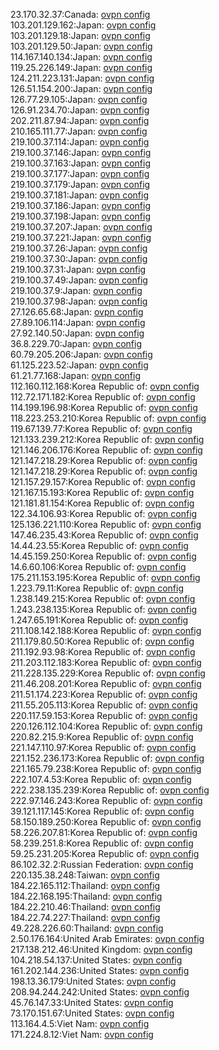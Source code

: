 23.170.32.37:Canada: [ovpn config](vpn/23_170_32_37.ovpn)  
103.201.129.162:Japan: [ovpn config](vpn/103_201_129_162.ovpn)  
103.201.129.18:Japan: [ovpn config](vpn/103_201_129_18.ovpn)  
103.201.129.50:Japan: [ovpn config](vpn/103_201_129_50.ovpn)  
114.167.140.134:Japan: [ovpn config](vpn/114_167_140_134.ovpn)  
119.25.226.149:Japan: [ovpn config](vpn/119_25_226_149.ovpn)  
124.211.223.131:Japan: [ovpn config](vpn/124_211_223_131.ovpn)  
126.51.154.200:Japan: [ovpn config](vpn/126_51_154_200.ovpn)  
126.77.29.105:Japan: [ovpn config](vpn/126_77_29_105.ovpn)  
126.91.234.70:Japan: [ovpn config](vpn/126_91_234_70.ovpn)  
202.211.87.94:Japan: [ovpn config](vpn/202_211_87_94.ovpn)  
210.165.111.77:Japan: [ovpn config](vpn/210_165_111_77.ovpn)  
219.100.37.114:Japan: [ovpn config](vpn/219_100_37_114.ovpn)  
219.100.37.146:Japan: [ovpn config](vpn/219_100_37_146.ovpn)  
219.100.37.163:Japan: [ovpn config](vpn/219_100_37_163.ovpn)  
219.100.37.177:Japan: [ovpn config](vpn/219_100_37_177.ovpn)  
219.100.37.179:Japan: [ovpn config](vpn/219_100_37_179.ovpn)  
219.100.37.181:Japan: [ovpn config](vpn/219_100_37_181.ovpn)  
219.100.37.186:Japan: [ovpn config](vpn/219_100_37_186.ovpn)  
219.100.37.198:Japan: [ovpn config](vpn/219_100_37_198.ovpn)  
219.100.37.207:Japan: [ovpn config](vpn/219_100_37_207.ovpn)  
219.100.37.221:Japan: [ovpn config](vpn/219_100_37_221.ovpn)  
219.100.37.26:Japan: [ovpn config](vpn/219_100_37_26.ovpn)  
219.100.37.30:Japan: [ovpn config](vpn/219_100_37_30.ovpn)  
219.100.37.31:Japan: [ovpn config](vpn/219_100_37_31.ovpn)  
219.100.37.49:Japan: [ovpn config](vpn/219_100_37_49.ovpn)  
219.100.37.9:Japan: [ovpn config](vpn/219_100_37_9.ovpn)  
219.100.37.98:Japan: [ovpn config](vpn/219_100_37_98.ovpn)  
27.126.65.68:Japan: [ovpn config](vpn/27_126_65_68.ovpn)  
27.89.106.114:Japan: [ovpn config](vpn/27_89_106_114.ovpn)  
27.92.140.50:Japan: [ovpn config](vpn/27_92_140_50.ovpn)  
36.8.229.70:Japan: [ovpn config](vpn/36_8_229_70.ovpn)  
60.79.205.206:Japan: [ovpn config](vpn/60_79_205_206.ovpn)  
61.125.223.52:Japan: [ovpn config](vpn/61_125_223_52.ovpn)  
61.21.77.168:Japan: [ovpn config](vpn/61_21_77_168.ovpn)  
112.160.112.168:Korea Republic of: [ovpn config](vpn/112_160_112_168.ovpn)  
112.72.171.182:Korea Republic of: [ovpn config](vpn/112_72_171_182.ovpn)  
114.199.196.98:Korea Republic of: [ovpn config](vpn/114_199_196_98.ovpn)  
118.223.253.210:Korea Republic of: [ovpn config](vpn/118_223_253_210.ovpn)  
119.67.139.77:Korea Republic of: [ovpn config](vpn/119_67_139_77.ovpn)  
121.133.239.212:Korea Republic of: [ovpn config](vpn/121_133_239_212.ovpn)  
121.146.206.176:Korea Republic of: [ovpn config](vpn/121_146_206_176.ovpn)  
121.147.218.29:Korea Republic of: [ovpn config](vpn/121_147_218_29.ovpn)  
121.147.218.29:Korea Republic of: [ovpn config](vpn/121_147_218_29.ovpn)  
121.157.29.157:Korea Republic of: [ovpn config](vpn/121_157_29_157.ovpn)  
121.167.15.193:Korea Republic of: [ovpn config](vpn/121_167_15_193.ovpn)  
121.181.81.154:Korea Republic of: [ovpn config](vpn/121_181_81_154.ovpn)  
122.34.106.93:Korea Republic of: [ovpn config](vpn/122_34_106_93.ovpn)  
125.136.221.110:Korea Republic of: [ovpn config](vpn/125_136_221_110.ovpn)  
147.46.235.43:Korea Republic of: [ovpn config](vpn/147_46_235_43.ovpn)  
14.44.23.55:Korea Republic of: [ovpn config](vpn/14_44_23_55.ovpn)  
14.45.159.250:Korea Republic of: [ovpn config](vpn/14_45_159_250.ovpn)  
14.6.60.106:Korea Republic of: [ovpn config](vpn/14_6_60_106.ovpn)  
175.211.153.195:Korea Republic of: [ovpn config](vpn/175_211_153_195.ovpn)  
1.223.79.11:Korea Republic of: [ovpn config](vpn/1_223_79_11.ovpn)  
1.238.149.215:Korea Republic of: [ovpn config](vpn/1_238_149_215.ovpn)  
1.243.238.135:Korea Republic of: [ovpn config](vpn/1_243_238_135.ovpn)  
1.247.65.191:Korea Republic of: [ovpn config](vpn/1_247_65_191.ovpn)  
211.108.142.188:Korea Republic of: [ovpn config](vpn/211_108_142_188.ovpn)  
211.179.80.50:Korea Republic of: [ovpn config](vpn/211_179_80_50.ovpn)  
211.192.93.98:Korea Republic of: [ovpn config](vpn/211_192_93_98.ovpn)  
211.203.112.183:Korea Republic of: [ovpn config](vpn/211_203_112_183.ovpn)  
211.228.135.229:Korea Republic of: [ovpn config](vpn/211_228_135_229.ovpn)  
211.46.208.201:Korea Republic of: [ovpn config](vpn/211_46_208_201.ovpn)  
211.51.174.223:Korea Republic of: [ovpn config](vpn/211_51_174_223.ovpn)  
211.55.205.113:Korea Republic of: [ovpn config](vpn/211_55_205_113.ovpn)  
220.117.59.153:Korea Republic of: [ovpn config](vpn/220_117_59_153.ovpn)  
220.126.112.104:Korea Republic of: [ovpn config](vpn/220_126_112_104.ovpn)  
220.82.215.9:Korea Republic of: [ovpn config](vpn/220_82_215_9.ovpn)  
221.147.110.97:Korea Republic of: [ovpn config](vpn/221_147_110_97.ovpn)  
221.152.236.173:Korea Republic of: [ovpn config](vpn/221_152_236_173.ovpn)  
221.165.79.238:Korea Republic of: [ovpn config](vpn/221_165_79_238.ovpn)  
222.107.4.53:Korea Republic of: [ovpn config](vpn/222_107_4_53.ovpn)  
222.238.135.239:Korea Republic of: [ovpn config](vpn/222_238_135_239.ovpn)  
222.97.146.243:Korea Republic of: [ovpn config](vpn/222_97_146_243.ovpn)  
39.121.117.145:Korea Republic of: [ovpn config](vpn/39_121_117_145.ovpn)  
58.150.189.250:Korea Republic of: [ovpn config](vpn/58_150_189_250.ovpn)  
58.226.207.81:Korea Republic of: [ovpn config](vpn/58_226_207_81.ovpn)  
58.239.251.8:Korea Republic of: [ovpn config](vpn/58_239_251_8.ovpn)  
59.25.231.205:Korea Republic of: [ovpn config](vpn/59_25_231_205.ovpn)  
86.102.32.2:Russian Federation: [ovpn config](vpn/86_102_32_2.ovpn)  
220.135.38.248:Taiwan: [ovpn config](vpn/220_135_38_248.ovpn)  
184.22.165.112:Thailand: [ovpn config](vpn/184_22_165_112.ovpn)  
184.22.168.195:Thailand: [ovpn config](vpn/184_22_168_195.ovpn)  
184.22.210.46:Thailand: [ovpn config](vpn/184_22_210_46.ovpn)  
184.22.74.227:Thailand: [ovpn config](vpn/184_22_74_227.ovpn)  
49.228.226.60:Thailand: [ovpn config](vpn/49_228_226_60.ovpn)  
2.50.176.164:United Arab Emirates: [ovpn config](vpn/2_50_176_164.ovpn)  
217.138.212.46:United Kingdom: [ovpn config](vpn/217_138_212_46.ovpn)  
104.218.54.137:United States: [ovpn config](vpn/104_218_54_137.ovpn)  
161.202.144.236:United States: [ovpn config](vpn/161_202_144_236.ovpn)  
198.13.36.179:United States: [ovpn config](vpn/198_13_36_179.ovpn)  
208.94.244.242:United States: [ovpn config](vpn/208_94_244_242.ovpn)  
45.76.147.33:United States: [ovpn config](vpn/45_76_147_33.ovpn)  
73.170.151.67:United States: [ovpn config](vpn/73_170_151_67.ovpn)  
113.164.4.5:Viet Nam: [ovpn config](vpn/113_164_4_5.ovpn)  
171.224.8.12:Viet Nam: [ovpn config](vpn/171_224_8_12.ovpn)  
